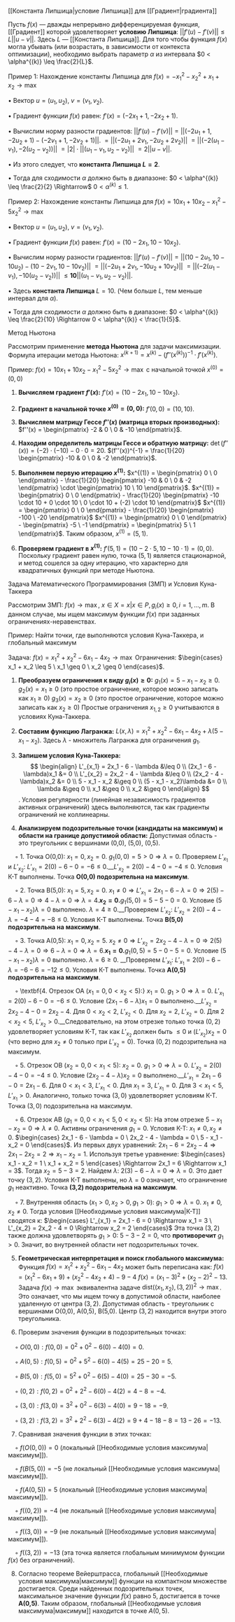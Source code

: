 [[Константа Липшица|условие Липшица]] для [[Градиент|градиента]]

Пусть $f(x)$ — дважды непрерывно дифференцируемая функция, [[Градиент]] которой удовлетворяет **условию Липшица**: $||f'(u) - f'(v)|| \leq L ||u - v||$. Здесь $L$ — [[Константа Липшица]]. Для того чтобы функция $f(x)$ могла убывать (или возрастать, в зависимости от контекста оптимизации), необходимо выбрать параметр $\alpha$ из интервала $0 < \alpha^{(k)} \leq \frac{2}{L}$.

Пример 1: Нахождение константы Липшица для $f(x) = -x_1^2 - x_2^2 + x_1 + x_2 \to \max$

• Вектор $u = (u_1, u_2)$, $v = (v_1, v_2)$.

• Градиент функции $f(x)$ равен: $f'(x) = (-2x_1 + 1, -2x_2 + 1)$.

• Вычислим норму разности градиентов: $||f'(u) - f'(v)|| = ||(-2u_1 + 1, -2u_2 + 1) - (-2v_1 + 1, -2v_2 + 1)||$. $= ||(-2u_1 + 2v_1, -2u_2 + 2v_2)||$ $= ||(-2(u_1 - v_1), -2(u_2 - v_2))||$ $= |2| \cdot ||(u_1 - v_1, u_2 - v_2)||$ $= 2 ||u - v||$.

• Из этого следует, что **константа Липшица $L = 2$**.

• Тогда для сходимости $\alpha$ должно быть в диапазоне: $0 < \alpha^{(k)} \leq \frac{2}{2} \Rightarrow$  $0 < \alpha^{(k)} \leq 1$.

Пример 2: Нахождение константы Липшица для $f(x) = 10x_1 + 10x_2 - x_1^2 - 5x_2^2 \to \max$

• Вектор $u = (u_1, u_2)$, $v = (v_1, v_2)$.

• Градиент функции $f(x)$ равен: $f'(x) = (10 - 2x_1, 10 - 10x_2)$.

• Вычислим норму разности градиентов: $||f'(u) - f'(v)|| = ||(10 - 2u_1, 10 - 10u_2) - (10 - 2v_1, 10 - 10v_2)||$ $= ||(-2u_1 + 2v_1, -10u_2 + 10v_2)||$ $= ||(-2(u_1 - v_1), -10(u_2 - v_2))||$ $\leq \textbf{10}||(u_1 - v_1, u_2 - v_2)||$.

• Здесь $\textbf{константа Липшица $L = 10$}$. (Чем больше $L$, тем меньше интервал для $\alpha$).

• Тогда для сходимости $\alpha$ должно быть в диапазоне: $0 < \alpha^{(k)} \leq \frac{2}{10} \Rightarrow 0 < \alpha^{(k)} < \frac{1}{5}$.

Метод Ньютона

Рассмотрим применение **метода Ньютона** для задачи максимизации. Формула итерации метода Ньютона: $x^{(k+1)} = x^{(k)} - (f''(x^{(k)}))^{-1} \cdot f'(x^{(k)})$.

Пример: $f(x) = 10x_1 + 10x_2 - x_1^2 - 5x_2^2 \to \max$ с начальной точкой $x^{(0)} = (0,0)$

1. **Вычисляем градиент $f'(x)$:** $f'(x) = (10 - 2x_1, 10 - 10x_2)$.

2. **Градиент в начальной точке $x^{(0)}=(0,0)$:** $f'(0,0) = (10, 10)$.

3. **Вычисляем матрицу Гессе $f''(x)$ (матрица вторых производных):** $f''(x) = \begin{pmatrix} -2 & 0 \ 0 & -10 \end{pmatrix}$.

4. **Находим определитель матрицы Гессе и обратную матрицу:** $\det(f''(x)) = (-2) \cdot (-10) - 0 \cdot 0 = 20$. $(f''(x))^{-1} = \frac{1}{20} \begin{pmatrix} -10 & 0 \ 0 & -2 \end{pmatrix}$.

5. **Выполняем первую итерацию $x^{(1)}$:** $x^{(1)} = \begin{pmatrix} 0 \ 0 \end{pmatrix} - \frac{1}{20} \begin{pmatrix} -10 & 0 \ 0 & -2 \end{pmatrix} \cdot \begin{pmatrix} 10 \ 10 \end{pmatrix}$. $x^{(1)} = \begin{pmatrix} 0 \ 0 \end{pmatrix} - \frac{1}{20} \begin{pmatrix} -10 \cdot 10 + 0 \cdot 10 \ 0 \cdot 10 + (-2) \cdot 10 \end{pmatrix}$ $x^{(1)} = \begin{pmatrix} 0 \ 0 \end{pmatrix} - \frac{1}{20} \begin{pmatrix} -100 \ -20 \end{pmatrix}$ $x^{(1)} = \begin{pmatrix} 0 \ 0 \end{pmatrix} - \begin{pmatrix} -5 \ -1 \end{pmatrix} = \begin{pmatrix} 5 \ 1 \end{pmatrix}$. Таким образом, $x^{(1)} = (5,1)$.

6. **Проверяем градиент в $x^{(1)}$:** $f'(5,1) = (10 - 2 \cdot 5, 10 - 10 \cdot 1) = (0,0)$. Поскольку градиент равен нулю, точка $(5,1)$ является стационарной, и метод сошелся за одну итерацию, что характерно для квадратичных функций при методе Ньютона.

Задача Математического Программирования (ЗМП) и Условия Куна-Таккера

Рассмотрим ЗМП: $f(x) \to \max$, $x \in X = {x | x \in P, g_i(x) \geq 0, i = 1, ..., m}$. В данном случае, мы ищем максимум функции $f(x)$ при заданных ограничениях-неравенствах.

Пример: Найти точки, где выполняются условия Куна-Таккера, и глобальный максимум

Задача: $f(x) = x_1^2 + x_2^2 - 6x_1 - 4x_2 \to \max$ Ограничения: $\begin{cases} x_1 + x_2 \leq 5 \ x_1 \geq 0 \ x_2 \geq 0 \end{cases}$.

1. **Преобразуем ограничения к виду $g_i(x) \geq 0$:** $g_1(x) = 5 - x_1 - x_2 \geq 0$. $g_2(x) = x_1 \geq 0$ (это простое ограничение, которое можно записать как $x_1 \geq 0$) $g_3(x) = x_2 \geq 0$ (это простое ограничение, которое можно записать как $x_2 \geq 0$) Простые ограничения $x_{1,2} \geq 0$ учитываются в условиях Куна-Таккера.

2. **Составим функцию Лагранжа:** $L(x, \lambda) = x_1^2 + x_2^2 - 6x_1 - 4x_2 + \lambda(5 - x_1 - x_2)$. Здесь $\lambda$ - множитель Лагранжа для ограничения $g_1$.

3. **Запишем условия Куна-Таккера:** 
$$
\begin{align}
L'_{x_1} = 2x_1 - 6 - \lambda &\leq 0 \\
(2x_1 - 6 - \lambda)x_1 &= 0 \\
L'_{x_2} = 2x_2 - 4 - \lambda &\leq 0 \\
(2x_2 - 4 - \lambda)x_2 &= 0 \\
5 - x_1 - x_2 &\geq 0 \\
(5 - x_1 - x_2)\lambda &= 0 \\
\lambda &\geq 0 \\
x_1 &\geq 0 \\
x_2 &\geq 0 
\end{align}
$$
. Условия регулярности (линейная независимость градиентов активных ограничений) здесь выполняются, так как градиенты ограничений не коллинеарны.

4. **Анализируем подозрительные точки (кандидаты на максимум) и области на границе допустимой области:** Допустимая область - это треугольник с вершинами (0,0), (5,0), (0,5).

    ◦ 1. Точка O(0,0): $x_1=0, x_2=0$. $g_1(0,0) = 5 > 0 \Rightarrow \lambda = 0$. Проверяем $L'_{x_1}$ и $L'_{x_2}$: $L'_{x_1} = 2(0) - 6 - 0 = -6 \leq 0$.__$L'_{x_2} = 2(0) - 4 - 0 = -4 \leq 0$. Условия К-Т выполнены. Точка **O(0,0) подозрительна на максимум**.

    ◦ 2. Точка B(5,0): $x_1=5, x_2=0$. $x_1 \neq 0 \Rightarrow L'_{x_1} = 2x_1 - 6 - \lambda = 0 \Rightarrow 2(5) - 6 - \lambda = 0 \Rightarrow 4 - \lambda = 0 \Rightarrow \lambda = 4$.__$x_2 = 0$.__$g_1(5,0) = 5 - 5 - 0 = 0$. Условие $(5 - x_1 - x_2)\lambda = 0$ выполнено. $\lambda = 4 \geq 0$.__Проверяем $L'_{x_2}$: $L'_{x_2} = 2(0) - 4 - \lambda = -4 - 4 = -8 \leq 0$. Условия К-Т выполнены. Точка **B(5,0) подозрительна на максимум**.

    ◦ 3. Точка A(0,5): $x_1=0, x_2=5$. $x_2 \neq 0 \Rightarrow L'_{x_2} = 2x_2 - 4 - \lambda = 0 \Rightarrow 2(5) - 4 - \lambda = 0 \Rightarrow 6 - \lambda = 0 \Rightarrow \lambda = 6$.__$x_1 = 0$.__$g_1(0,5) = 5 - 0 - 5 = 0$. Условие $(5 - x_1 - x_2)\lambda = 0$ выполнено. $\lambda = 6 \geq 0$. __Проверяем $L'_{x_1}$: $L'_{x_1} = 2(0) - 6 - \lambda = -6 - 6 = -12 \leq 0$. Условия К-Т выполнены. Точка **A(0,5) подозрительна на максимум**.

    ◦ \textbf{4. Отрезок OA ($x_1=0, 0 < x_2 < 5$):} $x_1 = 0$. $g_1 > 0 \Rightarrow \lambda = 0$. $L'_{x_1} = 2(0) - 6 - 0 = -6 \leq 0$. Условие $(2x_1 - 6 - \lambda)x_1 = 0$ выполнено.__$L'_{x_2} = 2x_2 - 4 - 0 = 2x_2 - 4$. Для $0 < x_2 < 2$, $L'_{x_2} < 0$. Для $x_2=2$, $L'_{x_2} = 0$. Для $2 < x_2 < 5$, $L'_{x_2} > 0$.__Следовательно, на этом отрезке только точка $(0,2)$ удовлетворяет условиям К-Т, так как $L'_{x_2}$ должен быть $\leq 0$ и $(L'_{x_2})x_2=0$ (что верно для $x_2 \neq 0$ только при $L'_{x_2}=0$). Точка $(0,2)$ подозрительна на максимум.

    ◦ 5. Отрезок OB ($x_2=0, 0 < x_1 < 5$): $x_2 = 0$. $g_1 > 0 \Rightarrow \lambda = 0$. $L'_{x_2} = 2(0) - 4 - 0 = -4 \leq 0$. Условие $(2x_2 - 4 - \lambda)x_2 = 0$ выполнено.__$L'_{x_1} = 2x_1 - 6 - 0 = 2x_1 - 6$. Для $0 < x_1 < 3$, $L'_{x_1} < 0$. Для $x_1=3$, $L'_{x_1} = 0$. Для $3 < x_1 < 5$, $L'_{x_1} > 0$. Аналогично, только точка $(3,0)$ удовлетворяет условиям К-Т. Точка $(3,0)$ подозрительна на максимум.

    ◦ 6. Отрезок AB ($g_1=0, 0 < x_1 < 5, 0 < x_2 < 5$): На этом отрезке $5 - x_1 - x_2 = 0 \Rightarrow \lambda \neq 0$. Активны ограничения $g_1=0$. Условия К-Т: $x_1 \neq 0, x_2 \neq 0$. $\begin{cases} 2x_1 - 6 - \lambda = 0 \ 2x_2 - 4 - \lambda = 0 \ 5 - x_1 - x_2 = 0 \end{cases}$. Из первых двух уравнений: $2x_1 - 6 = 2x_2 - 4 \Rightarrow 2x_1 - 2x_2 = 2 \Rightarrow x_1 - x_2 = 1$. Используя третье уравнение: $\begin{cases} x_1 - x_2 = 1 \ x_1 + x_2 = 5 \end{cases} \Rightarrow 2x_1 = 6 \Rightarrow x_1 = 3$. Тогда $x_2 = 5 - 3 = 2$. Найдем $\lambda$: $2(3) - 6 - \lambda = 0 \Rightarrow \lambda = 0$. Это дает точку $(3,2)$. Условия К-Т выполнены, но $\lambda = 0$ означает, что ограничение $g_1$ неактивно. Точка **(3,2) подозрительна на максимум**.

    ◦ 7. Внутренняя область ($x_1>0, x_2>0, g_1 > 0$): $g_1 > 0 \Rightarrow \lambda = 0$. $x_1 \neq 0, x_2 \neq 0$. Тогда условия [[Необходимые условия максимума|К-Т]] сводятся к: $\begin{cases} L'_{x_1} = 2x_1 - 6 = 0 \Rightarrow x_1 = 3 \ L'_{x_2} = 2x_2 - 4 = 0 \Rightarrow x_2 = 2 \end{cases}$ Эта точка $(3,2)$ также должна удовлетворять $g_1 > 0$: $5 - 3 - 2 = 0$, что **противоречит** $g_1 > 0$. Значит, во внутренней области нет подозрительных точек.

5. **Геометрическая интерпретация и поиск глобального максимума:** Функция $f(x) = x_1^2 + x_2^2 - 6x_1 - 4x_2$ может быть переписана как: $f(x) = (x_1^2 - 6x_1 + 9) + (x_2^2 - 4x_2 + 4) - 9 - 4$ $f(x) = (x_1 - 3)^2 + (x_2 - 2)^2 - 13$. Задача $f(x) \to \max$ эквивалентна задаче $\text{dist}((x_1,x_2), (3,2))^2 \to \max$. Это означает, что мы ищем точку в допустимой области, наиболее удаленную от центра $(3,2)$. Допустимая область - треугольник с вершинами O(0,0), A(0,5), B(5,0). Центр $(3,2)$ находится внутри этого треугольника.

6. Проверим значения функции в подозрительных точках:

    ◦ $O(0,0): f(0,0) = 0^2 + 0^2 - 6(0) - 4(0) = 0$.

    ◦ $A(0,5): f(0,5) = 0^2 + 5^2 - 6(0) - 4(5) = 25 - 20 = 5$.

    ◦ $B(5,0): f(5,0) = 5^2 + 0^2 - 6(5) - 4(0) = 25 - 30 = -5$.

    ◦ $(0,2): f(0,2) = 0^2 + 2^2 - 6(0) - 4(2) = 4 - 8 = -4$.

    ◦ $(3,0): f(3,0) = 3^2 + 0^2 - 6(3) - 4(0) = 9 - 18 = -9$.

    ◦ $(3,2): f(3,2) = 3^2 + 2^2 - 6(3) - 4(2) = 9 + 4 - 18 - 8 = 13 - 26 = -13$.

7. Сравнивая значения функции в этих точках:

    ◦ $f(O(0,0)) = 0$ (локальный [[Необходимые условия максимума|максимум]]).

    ◦ $f(B(5,0)) = -5$ (не локальный [[Необходимые условия максимума|максимум]]).

    ◦ $f(A(0,5)) = 5$ (локальный [[Необходимые условия максимума|максимум]]).

    ◦ $f((0,2)) = -4$ (не локальный [[Необходимые условия максимума|максимум]]).

    ◦ $f((3,0)) = -9$ (не локальный [[Необходимые условия максимума|максимум]]).

    ◦ $f((3,2)) = -13$ (эта точка является глобальным минимумом функции $f(x)$ без ограничений).

8. Согласно теореме Вейерштрасса, глобальный [[Необходимые условия максимума|максимум]] функции на компактном множестве достигается. Среди найденных подозрительных точек, максимальное значение функции $f(x)$ равно 5, достигается в точке $\textbf{A(0,5)}$. Таким образом, глобальный [[Необходимые условия максимума|максимум]] находится в точке $A(0,5)$.